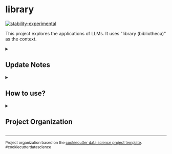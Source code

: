 library
==============================

[![stability-experimental](https://img.shields.io/badge/stability-experimental-orange.svg)](https://github.com/mkenney/software-guides/blob/master/STABILITY-BADGES.md#experimental)

This project explores the applications of LLMs. It uses "library (bibliotheca)" as the context. 


<details>
  <summary>
    <h2>
      Update Notes
    </h2>
  </summary>
- [x] Setup project structure
</details>


<details>
  <summary>
    <h2>
      How to use?
    </h2>
  </summary>
  
#### 1. Download this repo
```bash
git clone https://github.com/dujm/library.git
```
#### 2. Create a conda environment
```bash
# create an env with a Python version higher than Python 3.10 (here I create an env named "library" with Python 3.11)
conda env create --name library --file=environments.yml

# activate env
conda activate library
```

#### 3. Add conda environment to your jupyter lab (or jupyter notebook)

```bash
# add conda environment to jupyter lab
conda install ipykernel
ipython kernel install --user --name=library

# open jupyter lab
jupyter lab
```

#### 4. Run notebooks
 * Go to `notebooks/`
 * Open a notebook
 * Select the kernel `library`
</details>


<details>
  <summary>
    <h2>
      Project Organization
    </h2>
  </summary>

    ├── LICENSE
    ├── Makefile           <- Makefile with commands like `make data` or `make train`
    ├── README.md          <- The top-level README for developers using this project.
    ├── data/
    │
    ├── docs/               <- A default Sphinx project; see sphinx-doc.org for details
    │
    ├── models/             <- Trained and serialized models, model predictions, or model summaries
    │
    ├── notebooks/          <- Jupyter notebooks. Naming convention is a number (for ordering),
    │                         the creator's initials, and a short `-` delimited description, 
    │
    ├── reports/            <- Generated analysis as HTML, PDF, LaTeX, etc.
    │
    ├── requirements.txt   <- The requirements file for reproducing the Python environment 
    │
    ├── environment.yml    <- The environment file for reproducing the conda environment
    │
    ├── setup.py           <- makes project pip installable (pip install -e .) so src can be imported
    │
    ├── src/                <- Source code for use in this project.
    │
    └── tox.ini            <- tox file with settings for running tox; see tox.readthedocs.io
</details>




--------

<p><small>Project organization based on the <a target="_blank" href="https://drivendata.github.io/cookiecutter-data-science/">cookiecutter data science project template</a>. #cookiecutterdatascience</small></p>

</details>